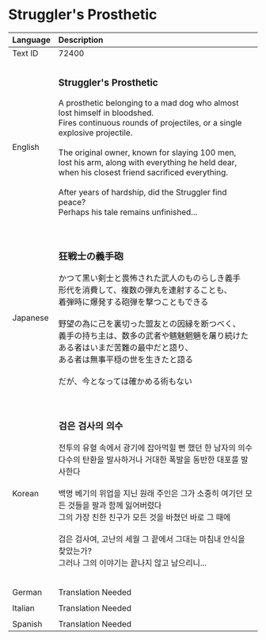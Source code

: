 # Struggler's Prosthetic

| Language | Description |
| :------- | :---------- |
| Text ID | 72400 |
|||
| English | <h3>**Struggler's Prosthetic**</h3>A prosthetic belonging to a mad dog who almost lost himself in bloodshed. <br>Fires continuous rounds of projectiles, or a single explosive projectile.<br><br>The original owner, known for slaying 100 men, <br>lost his arm, along with everything he held dear, <br>when his closest friend sacrificed everything. <br><br>After years of hardship, did the Struggler find peace? <br>Perhaps his tale remains unfinished...<h3>  |
|||
| Japanese | <h3>**狂戦士の義手砲**</h3>かつて黒い剣士と畏怖された武人のものらしき義手<br>形代を消費して、複数の弾丸を連射することも、<br>着弾時に爆発する砲弾を撃つこともできる<br><br>野望の為に己を裏切った盟友との因縁を断つべく、<br>義手の持ち主は、数多の武者や魑魅魍魎を屠り続けた<br>ある者はいまだ苦難の最中だと語り、<br>ある者は無事平穏の世を生きたと語る<br><br>だが、今となっては確かめる術もない<h3> |
|||
| Korean | <h3>**검은 검사의 의수**</h3>전투의 유혈 속에서 광기에 잡아먹힐 뻔 했던 한 남자의 의수 <br>다수의 탄환을 발사하거나 거대한 폭발을 동반한 대포를 발사한다<br><br>백명 베기의 위업을 지닌 원래 주인은 그가 소중히 여기던 모든 것들을 팔과 함께 잃어버렸다 <br>그의 가장 친한 친구가 모든 것을 바쳤던 바로 그 때에<br><br>검은 검사여, 고난의 세월 그 끝에서 그대는 마침내 안식을 찾았는가?<br>그러나 그의 이야기는 끝나지 않고 남으리니...<h3> |
|||
| German | Translation Needed |
|||
| Italian | Translation Needed |
|||
| Spanish | Translation Needed |
